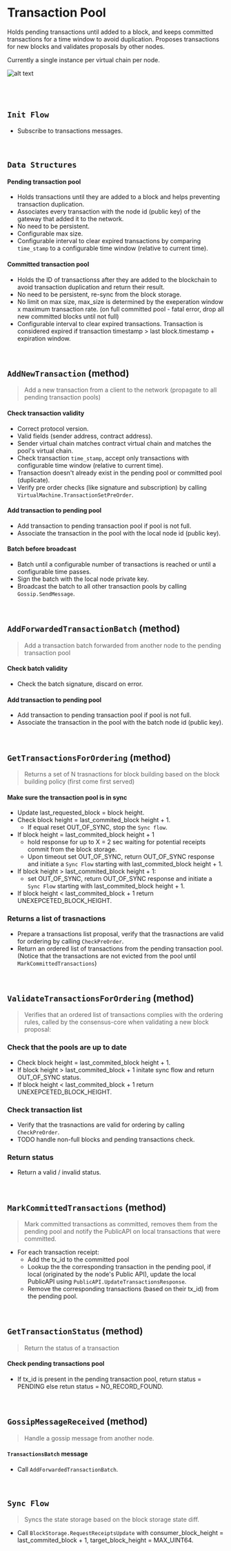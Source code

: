 # Transaction Pool

Holds pending transactions until added to a block, and keeps committed transactions for a time window to avoid duplication. Proposes transactions for new blocks and validates proposals by other nodes.

Currently a single instance per virtual chain per node.

![alt text][transaction_preorder_validation_flow] <br/><br/>

[transaction_preorder_validation_flow]: transaction_preorder_validation_flow.png "PreOrder Validation Flow"

&nbsp;
## `Init Flow`
* Subscribe to transactions messages.

&nbsp;
## `Data Structures`

#### Pending transaction pool
* Holds transactions until they are added to a block and helps preventing transaction duplication.
* Associates every transaction with the node id (public key) of the gateway that added it to the network.
* No need to be persistent.
* Configurable max size.
* Configurable interval to clear expired transactions by comparing `time_stamp` to a configurable time window (relative to current time).

#### Committed transaction pool
* Holds the ID of transactionss after they are added to the blockchain to avoid transaction duplication and return their result.
* No need to be persistent, re-sync from the block storage.
* No limit on max size, max_size is determined by the exeperation window x maximum transaction rate. (on full committed pool - fatal error, drop all new committed blocks until not full)
* Configurable interval to clear expired transactions. Transaction is considered expired if transaction timestamp > last block.timestamp + expiration window.

&nbsp;
## `AddNewTransaction` (method) <!-- pass 1 -->

> Add a new transaction from a client to the network (propagate to all pending transaction pools)

#### Check transaction validity
* Correct protocol version.
* Valid fields (sender address, contract address).
* Sender virtual chain matches contract virtual chain and matches the pool's virtual chain.
* Check transaction `time_stamp`, accept only transactions with configurable time window (relative to current time).
* Transaction doesn't already exist in the pending pool or committed pool (duplicate).
* Verify pre order checks (like signature and subscription) by calling `VirtualMachine.TransactionSetPreOrder`.

#### Add transaction to pending pool
* Add transaction to pending transaction pool if pool is not full.
* Associate the transaction in the pool with the local node id (public key).

#### Batch before broadcast
* Batch until a configurable number of transactions is reached or until a configurable time passes.
* Sign the batch with the local node private key.
* Broadcast the batch to all other transaction pools by calling `Gossip.SendMessage`.

&nbsp;
## `AddForwardedTransactionBatch` (method) <!-- pass 1 -->

> Add a transaction batch forwarded from another node to the pending transaction pool

#### Check batch validity
* Check the batch signature, discard on error.

#### Add transaction to pending pool
* Add transaction to pending transaction pool if pool is not full.
* Associate the transaction in the pool with the batch node id (public key).

&nbsp;
## `GetTransactionsForOrdering` (method) <!-- tal can finish -->

> Returns a set of N trasnactions for block building based on the block building policy (first come first served)

#### Make sure the transaction pool is in sync
* Update last_requested_block = block height.
* Check block height = last_commited_block height + 1.  
  * If equal reset OUT_OF_SYNC, stop the `Sync flow`.
* If block height = last_commited_block height + 1
  * hold response for up to X = 2 sec waiting for potential receipts commit from the block storage.
  * Upon timeout set OUT_OF_SYNC, return OUT_OF_SYNC response and initiate a `Sync Flow` starting with last_commited_block height + 1.
* If block height > last_commited_block height + 1:
  * set OUT_OF_SYNC, return OUT_OF_SYNC response and initiate a `Sync Flow` starting with last_commited_block height + 1.
* If block height < last_commited_block + 1 return UNEXEPCETED_BLOCK_HEIGHT.

### Returns a list of trasnactions
* Prepare a transactions list proposal, verify that the trasnactions are valid for ordering by calling `CheckPreOrder`.
* Return an ordered list of transactions from the pending transaction pool.
  (Notice that the transactions are not evicted from the pool until `MarkCommittedTransactions`)

&nbsp;
## `ValidateTransactionsForOrdering` (method)
> Verifies that an ordered list of transactions complies with the ordering rules, called by the consensus-core when validating a new block proposal:

### Check that the pools are up to date
* Check block height = last_commited_block height + 1.
* If block height > last_commited_block + 1 initate sync flow and return OUT_OF_SYNC status.
* If block height < last_commited_block + 1 return UNEXEPCETED_BLOCK_HEIGHT.

### Check transaction list
* Verify that the trasnactions are valid for ordering by calling `CheckPreOrder`.
* TODO handle non-full blocks and pending transactions check.

### Return status
* Return a valid / invalid status.

&nbsp;
## `MarkCommittedTransactions` (method)
> Mark committed transactions as committed, removes them from the pending pool and notify the PublicAPI on local transactions that were committed.
* For each transaction receipt:
    * Add the tx_id to the committed pool
    * Lookup the the corresponding transaction in the pending pool, if local (originated by the node's Public API), update the local PublicAPI using `PublicAPI.UpdateTransactionsResponse`.
    * Remove the corresponding transactions (based on their tx_id) from the pending pool.

&nbsp;
## `GetTransactionStatus` (method)
> Return the status of a transaction

#### Check pending transactions pool
* If tx_id is present in the pending transaction pool, return status = PENDING else retun status = NO_RECORD_FOUND.

&nbsp;
## `GossipMessageReceived` (method)

> Handle a gossip message from another node.

#### `TransactionsBatch` message <!-- pass 1 -->
* Call `AddForwardedTransactionBatch`.

&nbsp;
## `Sync Flow`
> Syncs the state storage based on the block storage state diff.
* Call `BlockStorage.RequestReceiptsUpdate` with consumer_block_height = last_commited_block + 1, target_block_height = MAX_UINT64.
